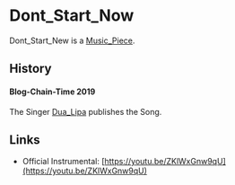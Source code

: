 # Dont_Start_Now

Dont_Start_New is a [Music_Piece](90000010.md).

## History

#### Blog-Chain-Time 2019

The Singer [Dua_Lipa](70000012.md) publishes the Song.

## Links

- Official Instrumental: [https://youtu.be/ZKlWxGnw9qU](https://youtu.be/ZKlWxGnw9qU)